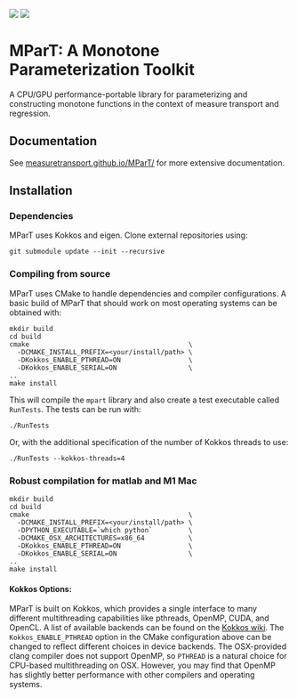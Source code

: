 ![](https://github.com/MeasureTransport/MParT/actions/workflows/build-doc.yml/badge.svg)
![](https://github.com/MeasureTransport/MParT/actions/workflows/build-tests.yml/badge.svg)

# MParT: A Monotone Parameterization Toolkit
A CPU/GPU performance-portable library for parameterizing and constructing monotone functions in the context of measure transport and regression.

## Documentation
See [measuretransport.github.io/MParT/](https://measuretransport.github.io/MParT/) for more extensive documentation.

## Installation

### Dependencies
MParT uses Kokkos and eigen. Clone external repositories using:
```
git submodule update --init --recursive
```

### Compiling from source
MParT uses CMake to handle dependencies and compiler configurations.   A basic build of MParT that should work on most operating systems can be obtained with:
```
mkdir build
cd build
cmake                                        \
  -DCMAKE_INSTALL_PREFIX=<your/install/path> \
  -DKokkos_ENABLE_PTHREAD=ON                 \
  -DKokkos_ENABLE_SERIAL=ON                  \
..
make install
```
This will compile the `mpart` library and also create a test executable called `RunTests`.  The tests can be run with:
```
./RunTests
```
Or, with the additional specification of the number of Kokkos threads to use:
```
./RunTests --kokkos-threads=4
```
### Robust compilation for matlab and M1 Mac
```
mkdir build
cd build
cmake                                        \
  -DCMAKE_INSTALL_PREFIX=<your/install/path> \
  -DPYTHON_EXECUTABLE=`which python`         \
  -DCMAKE_OSX_ARCHITECTURES=x86_64           \
  -DKokkos_ENABLE_PTHREAD=ON                 \
  -DKokkos_ENABLE_SERIAL=ON                  \
..
make install
```

#### Kokkos Options:
MParT is built on Kokkos, which provides a single interface to many different multithreading capabilities like pthreads, OpenMP, CUDA, and OpenCL.   A list of available backends can be found on the [Kokkos wiki](https://github.com/kokkos/kokkos/blob/master/BUILD.md#device-backends).   The `Kokkos_ENABLE_PTHREAD` option in the CMake configuration above can be changed to reflect different choices in device backends.   The OSX-provided clang compiler does not support OpenMP, so `PTHREAD` is a natural choice for CPU-based multithreading on OSX.   However, you may find that OpenMP has slightly better performance with other compilers and operating systems.


